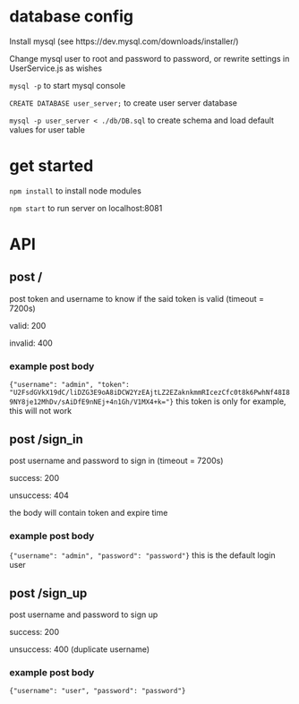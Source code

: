 # database config

<p>Install mysql (see https://dev.mysql.com/downloads/installer/)</p>
<p>Change mysql user to root and password to password, or rewrite settings in UserService.js as wishes</p>

```mysql -p```
 to start mysql console

```CREATE DATABASE user_server;```
 to create user server database

```mysql -p user_server < ./db/DB.sql```
 to create schema and load default values for user table

# get started

```npm install```
 to install node modules

```npm start```
 to run server on localhost:8081

# API

## post /

<p>post token and username to know if the said token is valid (timeout = 7200s)</p>
<p>valid: 200</p>
<p>invalid: 400</p>

### example post body

```{"username": "admin", "token": "U2FsdGVkX19dC/liDZG3E9oA8iDCW2YzEAjtLZ2EZaknkmmRIcezCfc0t8k6PwhNf48I89NY8je12MhDv/sAiDfE9nNEj+4n1Gh/V1MX4+k="}```
  this token is only for example, this will not work

## post /sign_in

<p>post username and password to sign in (timeout = 7200s)</p>
<p>success: 200</p>
<p>unsuccess: 404</p>
<p>the body will contain token and expire time</p>

### example post body

```{"username": "admin", "password": "password"}```
  this is the default login user

## post /sign_up

<p>post username and password to sign up</p>
<p>success: 200</p>
<p>unsuccess: 400 (duplicate username)</p>

### example post body

```{"username": "user", "password": "password"}```